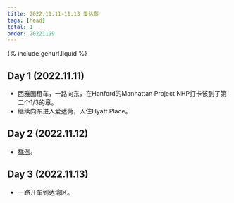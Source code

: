 ```yaml
---
title: 2022.11.11-11.13 爱达荷
tags: [head]
total: 1
order: 20221199
---
```


{% include genurl.liquid %}

## Day 1 (2022.11.11)
- 西雅图租车，一路向东，在Hanford的Manhattan Project NHP打卡该到了第二个1/3的章。
- 继续向东进入爱达荷，入住Hyatt Place。

## Day 2 (2022.11.12)
- [样例]({{arr[0]}})。

## Day 3 (2022.11.13)
- 一路开车到达湾区。
